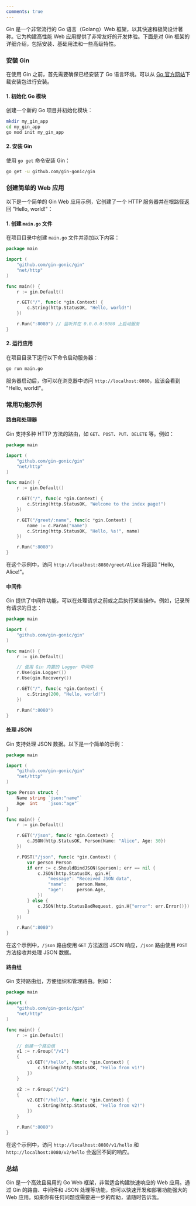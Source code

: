 ```yaml
---
comments: true
---
```


Gin 是一个非常流行的 Go 语言（Golang）Web 框架，以其快速和极简设计著称。它为构建高性能 Web 应用提供了非常友好的开发体验。下面是对 Gin 框架的详细介绍，包括安装、基础用法和一些高级特性。

### 安装 Gin

在使用 Gin 之前，首先需要确保已经安装了 Go 语言环境。可以从 [Go 官方网站](https://golang.org/dl/)下载安装包进行安装。

#### 1. 初始化 Go 模块

创建一个新的 Go 项目并初始化模块：

```bash
mkdir my_gin_app
cd my_gin_app
go mod init my_gin_app
```

#### 2. 安装 Gin

使用 `go get` 命令安装 Gin：

```bash
go get -u github.com/gin-gonic/gin
```

### 创建简单的 Web 应用

以下是一个简单的 Gin Web 应用示例，它创建了一个 HTTP 服务器并在根路径返回 "Hello, world!"：

#### 1. 创建 `main.go` 文件

在项目目录中创建 `main.go` 文件并添加以下内容：

```go
package main

import (
    "github.com/gin-gonic/gin"
    "net/http"
)

func main() {
    r := gin.Default()

    r.GET("/", func(c *gin.Context) {
        c.String(http.StatusOK, "Hello, world!")
    })

    r.Run(":8080") // 监听并在 0.0.0.0:8080 上启动服务
}
```

#### 2. 运行应用

在项目目录下运行以下命令启动服务器：

```bash
go run main.go
```

服务器启动后，你可以在浏览器中访问 `http://localhost:8080`，应该会看到 "Hello, world!"。

### 常用功能示例

#### 路由和处理器

Gin 支持多种 HTTP 方法的路由，如 `GET`、`POST`、`PUT`、`DELETE` 等。例如：

```go
package main

import (
    "github.com/gin-gonic/gin"
    "net/http"
)

func main() {
    r := gin.Default()

    r.GET("/", func(c *gin.Context) {
        c.String(http.StatusOK, "Welcome to the index page!")
    })

    r.GET("/greet/:name", func(c *gin.Context) {
        name := c.Param("name")
        c.String(http.StatusOK, "Hello, %s!", name)
    })

    r.Run(":8080")
}
```

在这个示例中，访问 `http://localhost:8080/greet/Alice` 将返回 "Hello, Alice!"。

#### 中间件

Gin 提供了中间件功能，可以在处理请求之前或之后执行某些操作。例如，记录所有请求的日志：

```go
package main

import (
    "github.com/gin-gonic/gin"
)

func main() {
    r := gin.Default()

    // 使用 Gin 内置的 Logger 中间件
    r.Use(gin.Logger())
    r.Use(gin.Recovery())

    r.GET("/", func(c *gin.Context) {
        c.String(200, "Hello, world!")
    })

    r.Run(":8080")
}
```

#### 处理 JSON

Gin 支持处理 JSON 数据。以下是一个简单的示例：

```go
package main

import (
    "github.com/gin-gonic/gin"
    "net/http"
)

type Person struct {
    Name string `json:"name"`
    Age  int    `json:"age"`
}

func main() {
    r := gin.Default()

    r.GET("/json", func(c *gin.Context) {
        c.JSON(http.StatusOK, Person{Name: "Alice", Age: 30})
    })

    r.POST("/json", func(c *gin.Context) {
        var person Person
        if err := c.ShouldBindJSON(&person); err == nil {
            c.JSON(http.StatusOK, gin.H{
                "message": "Received JSON data",
                "name":    person.Name,
                "age":     person.Age,
            })
        } else {
            c.JSON(http.StatusBadRequest, gin.H{"error": err.Error()})
        }
    })

    r.Run(":8080")
}
```

在这个示例中，`/json` 路由使用 `GET` 方法返回 JSON 响应，`/json` 路由使用 `POST` 方法接收并处理 JSON 数据。

#### 路由组

Gin 支持路由组，方便组织和管理路由。例如：

```go
package main

import (
    "github.com/gin-gonic/gin"
    "net/http"
)

func main() {
    r := gin.Default()

    // 创建一个路由组
    v1 := r.Group("/v1")
    {
        v1.GET("/hello", func(c *gin.Context) {
            c.String(http.StatusOK, "Hello from v1!")
        })
    }

    v2 := r.Group("/v2")
    {
        v2.GET("/hello", func(c *gin.Context) {
            c.String(http.StatusOK, "Hello from v2!")
        })
    }

    r.Run(":8080")
}
```

在这个示例中，访问 `http://localhost:8080/v1/hello` 和 `http://localhost:8080/v2/hello` 会返回不同的响应。

### 总结

Gin 是一个高效且易用的 Go Web 框架，非常适合构建快速响应的 Web 应用。通过 Gin 的路由、中间件和 JSON 处理等功能，你可以快速开发和部署功能强大的 Web 应用。如果你有任何问题或需要进一步的帮助，请随时告诉我。